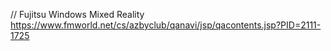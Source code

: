 // Fujitsu Windows Mixed Reality
https://www.fmworld.net/cs/azbyclub/qanavi/jsp/qacontents.jsp?PID=2111-1725



